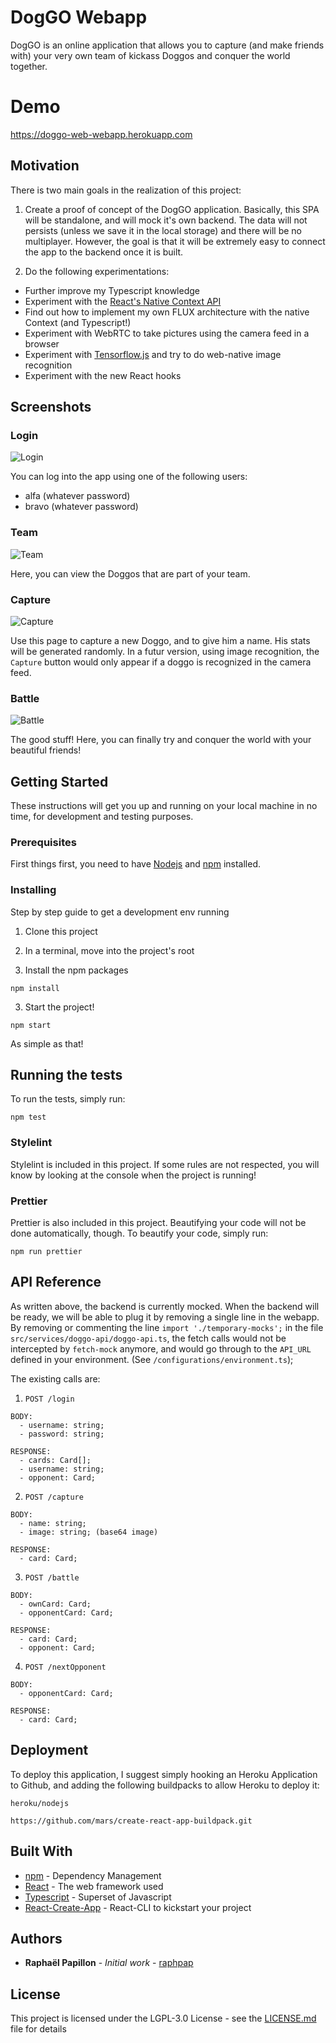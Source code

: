 # DogGO Webapp

DogGO is an online application that allows you to capture (and make friends with) your very own team of kickass Doggos and conquer the world together.

# Demo
https://doggo-web-webapp.herokuapp.com

## Motivation
There is two main goals in the realization of this project:

1. Create a proof of concept of the DogGO application. Basically, this SPA will be standalone, and will mock it's own backend. The data will not persists (unless we save it in the local storage) and there will be no multiplayer. However, the goal is that it will be extremely easy to connect the app to the backend once it is built.

2. Do the following experimentations:
  - Further improve my Typescript knowledge
  - Experiment with the [React's Native Context API](https://reactjs.org/docs/context.html)
  - Find out how to implement my own FLUX architecture with the native Context (and Typescript!)
  - Experiment with WebRTC to take pictures using the camera feed in a browser
  - Experiment with [Tensorflow.js](https://js.tensorflow.org/) and try to do web-native image recognition
  - Experiment with the new React hooks

## Screenshots
### Login
![Login](https://github.com/raphpap/doggo-docs/blob/master/doggo-login.png?raw=true)

You can log into the app using one of the following users:
 - alfa (whatever password)
 - bravo (whatever password)

### Team
![Team](https://github.com/raphpap/doggo-docs/blob/master/doggo-team.png?raw=true)

Here, you can view the Doggos that are part of your team.

### Capture
![Capture](https://github.com/raphpap/doggo-docs/blob/master/doggo-capture.png?raw=true)

Use this page to capture a new Doggo, and to give him a name. His stats will be generated randomly. In a futur version, using image recognition, the `Capture` button would only appear if a doggo is recognized in the camera feed.

### Battle
![Battle](https://github.com/raphpap/doggo-docs/blob/master/doggo-battle.png?raw=true)

The good stuff! Here, you can finally try and conquer the world with your beautiful friends!

## Getting Started
These instructions will get you up and running on your local machine in no time, for development and testing purposes.

### Prerequisites
First things first, you need to have [Nodejs](https://nodejs.org/en/download/) and [npm](https://www.npmjs.com/get-npm) installed.

### Installing
Step by step guide to get a development env running

1. Clone this project

2. In a terminal, move into the project's root

2. Install the npm packages
```
npm install
```

3. Start the project!
```
npm start
```

As simple as that!

## Running the tests

To run the tests, simply run:
```
npm test
```

### Stylelint
Stylelint is included in this project. If some rules are not respected, you will know by looking at the console when the project is running!

### Prettier
Prettier is also included in this project. Beautifying your code will not be done automatically, though. To beautify your code, simply run:
```
npm run prettier
```

## API Reference
As written above, the backend is currently mocked. When the backend will be ready, we will be able to plug it by removing a single line in the webapp. By removing or commenting the line `import './temporary-mocks';` in the file `src/services/doggo-api/doggo-api.ts`, the fetch calls would not be intercepted by `fetch-mock` anymore, and would go through to the `API_URL` defined in your environment. (See `/configurations/environment.ts`);

The existing calls are:

1. `POST /login`
```
BODY:
  - username: string;
  - password: string;
```
```
RESPONSE:
  - cards: Card[];
  - username: string;
  - opponent: Card;
```

2. `POST /capture`
```
BODY:
  - name: string;
  - image: string; (base64 image)
```
```
RESPONSE:
  - card: Card;
```

3. `POST /battle`
```
BODY:
  - ownCard: Card;
  - opponentCard: Card;
```
```
RESPONSE:
  - card: Card;
  - opponent: Card;
```

4. `POST /nextOpponent`
```
BODY:
  - opponentCard: Card;
```
```
RESPONSE:
  - card: Card;
```

## Deployment
To deploy this application, I suggest simply hooking an Heroku Application to Github, and adding the following buildpacks to allow Heroku to deploy it:

```
heroku/nodejs
```
```
https://github.com/mars/create-react-app-buildpack.git
```

## Built With
* [npm](https://www.npmjs.com//) - Dependency Management
* [React](https://reactjs.org/) - The web framework used
* [Typescript](https://www.typescriptlang.org/) - Superset of Javascript
* [React-Create-App](https://github.com/facebook/create-react-app) - React-CLI to kickstart your project

## Authors
* **Raphaël Papillon** - *Initial work* - [raphpap](https://github.com/raphpap)

## License
This project is licensed under the LGPL-3.0 License - see the [LICENSE.md](LICENSE.md) file for details
